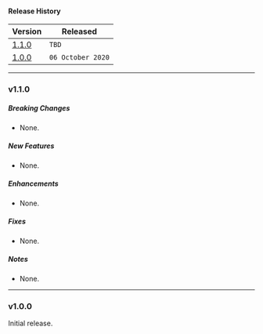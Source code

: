 #### Release History

| Version | Released |
| --- | --- |
|[1.1.0](#v110)| `TBD` |
|[1.0.0](#v100)| `06 October 2020` |

---

### v1.1.0

##### Breaking Changes
* None.

##### New Features
* None.

##### Enhancements
* None.

##### Fixes
* None.

##### Notes
* None.

---

### v1.0.0

Initial release.
